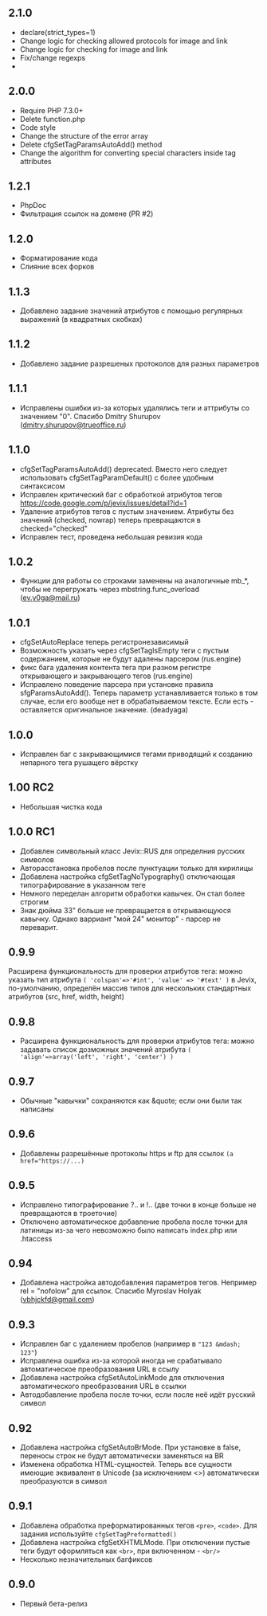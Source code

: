 2.1.0
-------
+ declare(strict_types=1)
+ Change logic for checking allowed protocols for image and link
+ Change logic for checking for image and link
+ Fix/change regexps
+

2.0.0
-------
+ Require PHP 7.3.0+
+ Delete function.php
+ Code style
+ Change the structure of the error array
+ Delete cfgSetTagParamsAutoAdd() method
+ Change the algorithm for converting special characters inside tag attributes

1.2.1
-------
+ PhpDoc
+ Фильтрация ссылок на домене (PR #2)

1.2.0
-------
+ Форматирование кода
+ Слияние всех форков

1.1.3
-------
+ Добавлено задание значений атрибутов с помощью регулярных выражений (в квадратных скобках)

1.1.2
-------
+ Добавлено задание разрешеных протоколов для разных параметров

1.1.1
-------
+ Исправлены ошибки из-за которых удалялись теги и аттрибуты со значением "0". Спасибо Dmitry Shurupov (dmitry.shurupov@trueoffice.ru)

1.1.0
-------
+ cfgSetTagParamsAutoAdd() deprecated. Вместо него следует использовать cfgSetTagParamDefault() с более удобным синтаксисом
+ Исправлен критический баг с обработкой атрибутов тегов https://code.google.com/p/jevix/issues/detail?id=1
+ Удаление атрибутов тегов с пустым значением. Атрибуты без значений (checked, nowrap) теперь превращаются в checked="checked"
+ Исправлен тест, проведена небольшая ревизия кода

1.0.2
-------
+ Функции для работы со строками заменены на аналогичные mb_*, чтобы не перегружать через mbstring.func_overload (ev.y0ga@mail.ru)

1.0.1
-------
+ cfgSetAutoReplace теперь регистронезависимый
+ Возможность указать через cfgSetTagIsEmpty теги с пустым содержанием, которые не будут адалены парсером (rus.engine)
+ фикс бага удаления контента тега при разном регистре открывающего и закрывающего тегов  (rus.engine)
+ Исправлено поведение парсера при установке правила sfgParamsAutoAdd(). Теперь параметр устанавливается только в том случае, если его вообще нет в обрабатываемом тексте. Если есть - оставляется оригинальное значение. (deadyaga)

1.0.0
-------
+ Исправлен баг с закрывающимися тегами приводящий к созданию непарного тега рушащего вёрстку

1.00 RC2
-------
+ Небольшая чистка кода

1.0.0 RC1
-------
+ Добавлен символьный класс Jevix::RUS для определния русских символов
+ Авторасстановка пробелов после пунктуации только для кирилицы
+ Добавлена настройка cfgSetTagNoTypography() отключающая типографирование в указанном теге
+ Немного переделан алгоритм обработки кавычек. Он стал более строгим
+ Знак дюйма 33" больше не превращается в открывающуюся кавычку. Однако варриант "мой 24" монитор" - парсер не переварит.

0.9.9
-------
Расширена функциональность для проверки атрибутов тега: можно указать тип атрибута ```( 'colspan'=>'#int', 'value' => '#text' )``` в Jevix, по-умолчанию, определён массив типов для нескольких стандартных атрибутов (src, href, width, height)

0.9.8
-------
+ Расширена функциональность для проверки атрибутов тега: можно задавать список дозможных значений атрибута ```(  'align'=>array('left', 'right', 'center') )```

0.9.7
-------
+ Обычные "кавычки" сохраняются как &quote; если они были так написаны

0.9.6
-------
+ Добавлены разрешённые протоколы https и ftp для ссылок ```(a href="https://...)```

0.9.5
-------
+ Исправлено типографирование ?.. и !.. (две точки в конце больше не превращаются в троеточие)
+ Отключено автоматическое добавление пробела после точки для латиницы из-за чего невозможно было написать index.php или .htaccess

0.94
-------
+ Добавлена настройка автодобавления параметров тегов. Непример rel = "nofolow" для ссылок. Спасибо Myroslav Holyak (vbhjckfd@gmail.com)

0.9.3
-------
+ Исправлен баг с удалением пробелов (например в ```"123 &mdash; 123"```)
+ Исправлена ошибка из-за которой иногда не срабатывало автоматическое преобразования URL в ссылу
+ Добавлена настройка cfgSetAutoLinkMode для отключения автоматического преобразования URL в ссылки
+ Автодобавление пробела после точки, если после неё идёт русский символ

0.92
-------
+ Добавлена настройка cfgSetAutoBrMode. При установке в false, переносы строк не будут автоматически заменяться на BR
+ Изменена обработка HTML-сущностей. Теперь все сущности имеющие эквивалент в Unicode (за исключением <>) автоматически преобразуются в символ

0.9.1
-------
+ Добавлена обработка преформатированных тегов ```<pre>```, ```<code>```. Для задания используйте ```cfgSetTagPreformatted()```
+ Добавлена настройка cfgSetXHTMLMode. При отключении пустые теги будут оформляться как ```<br>```, при включенном - ```<br/>```
+ Несколько незначительных багфиксов

0.9.0
-------
+ Первый бета-релиз
